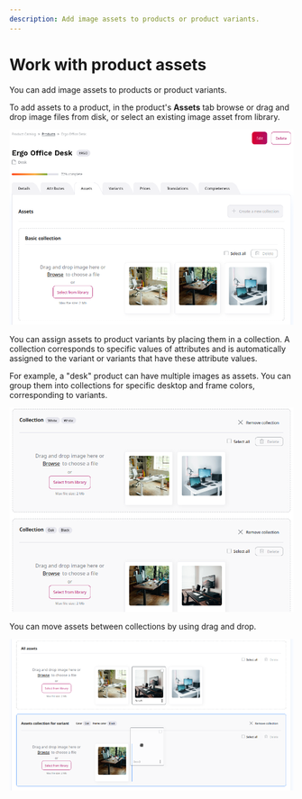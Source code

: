 ```yaml
---
description: Add image assets to products or product variants.
---
```


# Work with product assets

You can add image assets to products or product variants.

To add assets to a product, in the product's **Assets** tab browse or drag and 
drop image files from disk, or select an existing image asset from library.

![Adding assets to a product](img/product_assets.png)

You can assign assets to product variants by placing them in a collection.
A collection corresponds to specific values of attributes and is automatically assigned to the variant or variants
that have these attribute values.

For example, a "desk" product can have multiple images as assets.
You can group them into collections for specific desktop and frame colors,
corresponding to variants.

![Product asset collection](img/product_assets_collections.png)

You can move assets between collections by using drag and drop.

![Moving assets between collection with drag and drop](img/collection_dnd.png)
